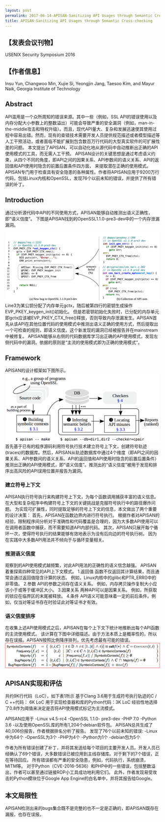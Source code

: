 ```yaml
---
layout: post
permalink: 2017-06-14-APISAN-Sanitizing API Usages through Semantic Cross-checking
title: APISAN-Sanitizing API Usages through Semantic Cross-checking
---
```


## 【发表会议刊物】
USENIX Security Symposium 2016
## 【作者信息】
Insu Yun, Changwoo Min, Xujie Si, Yeongjin Jang, Taesoo Kim, and Mayur Naik,
Georgia Institute of Technology

## Abstract

API滥用是一个众所周知的错误来源。其中一些（例如，SSL API的错误使用以及内存分配大小参数上的整数溢出）可能会导致严重的安全漏洞（例如，man-in-the-middle攻击和特权升级）。而且，现代API量大、复杂和发展迅速使其使用过程中容易出错。然而，现有的查错技术需要开发人员提供规范描述或者模型描述等人工干预活动，或者面临不能扩展到包含数百万行代码的大型真实软件的可扩展性差的问题。
本文提出了APISAN，可以自动化地从源代码中自动推断出正确的API使用模式的工具，而无需人工干预。 
APISAN设计的关键思想是通过考虑语义约束，从四个不同的角度，即API之间的因果关系、API参数间的语义关系、API的返回值和API使用时隐含的前置后置条件四方面，
来提取潜在正确的使用模式。 APISAN专门用于检查具有安全隐患的各种属性。作者将APISAN应用于9200万行代码，包括Linux内核和OpenSSL，发现76个以前未知的错误，并提供了所有错误的补丁。

## Introduction
通过分析源代码中API的不同使用方式，APISAN能够自动推测出语义正确性，即“语义信度”。
下图是APISAN找到的OpenSSL1.1.0-pre3-dev中的一个内存泄漏漏洞。

![APISAN-running-example](../assets/APISAN-running-example.png)
Line3为某公钥分配了内存单元gctx，随后被第四行的密钥生成操作EVP_PKEY_keygen_init()初始化。
但是若密钥初始化失败时，已分配的内存单元即gctx应该被EVP_PKEY_CTX_free()释放，否则导致内存泄漏发生。APISAN首先从该API在其他位置代码的使用模式中推测出语义正确的使用方式，然后提取出一个可检查的规则，即语义信度。这个新发现的漏洞已经被报告并在mainstream中被修复。
APISAN能够从右侧的代码数据库学习出正确的API使用模式，发现左侧代码中的漏洞。依据的原则是“主流的使用模式即为正确的使用模式”。

## Framework
APISAN的设计框架如下图所示。
![APISAN-framework](../assets/APISAN-framework.png)
首先基于已有的程序源码利用符号执行技术建立符号上下文，创建符号轨迹(traces)的数据库。然后，APISAN从轨迹数据库中通过4个维度（即API之间的因果关系、API参数间的语义关系、API的返回值和API使用时隐含的前置后置条件）推测出正确的API使用模式，即“语义信度”。推测出的“语义信度”被用于发现和排序出高风险的API误用位置并报告为漏洞。
### 建立符号上下文
APISAN执行符号执行来构建符号上下文，为每个函数调用捕获丰富的语义信息。 
在大型和复杂程序中构建符号上下文的关键挑战是克服符号执行中的路径爆炸问题。
为实现可扩展性，同时提取足够的符号上下文的信息，本文做出了两个重要的设计决策：
首先，APISAN在函数边界内进行符号执行。 
根据作者对APISAN的经验，限制程序间分析对于准确性和代码覆盖是合理的，因为大多数API使用可以在调用者函数中捕获，而不需要知道API内部代码。
其次，APISAN只展开每个循环一次，使得符号执行的结果能够有效地表示为没有后向边的符号执行树。
因为在实践中大多数API用法并不倾向于与循环变量相关。

### 推测语义信度
观察到的API使用模式越频繁，对此API用法的正确性的语义信念越强。
APISAN着重探索四种常见的API上下文模式。
1.返回值
函数不仅返回其计算结果，而且通常会通过返回值隐含计算的状态。
例如，Linux内核中的glibc和PTR_ERR()中的非零值。
2.参数
API的参数之间存在语义关系。
例如，内存拷贝操作复制大小应该小于或等于缓冲区大小。
3.因果关系
两种API可以是因果关系。
例如，所获取的锁应在临界区的末尾被释放。
4.条件
API语义可能意味着一定的前后条件。例如，仅当对等证书存在时验证此对等证书才有效。

### 语义信度排序
在收集上述API使用模式之后，APISAN在每个上下文下统计地推断出每个API函数的主流使用模式。
该计算在下图中详细描述。由于方法本质上是概率性的，所以存在误报。APISAN按照比例降序排列，优先考虑最有可能的错误。
![APISAN-ranking](../assets/APISAN-ranking.png)

## APISAN实现和评估
共约9K行代码（LoC），如下表1所示
基于Clang 3.6用于生成符号执行轨迹的C / C ++代码： 6K LoC
用于实现检查器和库的Python代码：3K LoC
经验性地选择了0.8作为阈值来决定是否将API使用模式标记为主流模式。

APISAN应用于
-Linux v4.5-rc4
-OpenSSL 1.1.0- pre3-dev
-PHP 7.0
-Python 3.6
-以及使用OpenSSL库的所有1,204个debian软件包。 
APISAN总共生成了40,006份报告，作者根据排名分析了报告。
发现了76个以前未知的错误:
-Linux中为64个
-OpenSSL为3个
-PHP为4个
-Python为1个
-debian包为5个

作者为所有错误创建了补丁，并将其发送给每个项目的主要开发人员。开发人员已经确认了69个错误，大多数错误已被应用到主线存储库。对于剩下的7个错误，正在等待回应。
所有错误都有严重的安全隐患，例如，代码执行，系统崩溃，MITM等。
对于Python（CVE-2016-5636）和PHP中的一些错误，包括整数溢出，作者可以甚至通过链接ROP小工具成功地利用它们。
此外，作者发现易受攻击的Python模块位于Google App Engine的白名单中，并将其报告给Google。

## 本文局限性
APISAN检测出来的bugs集合既不是完整的也不一定是正确的，即APISAN既存在漏报，也存在误报。








